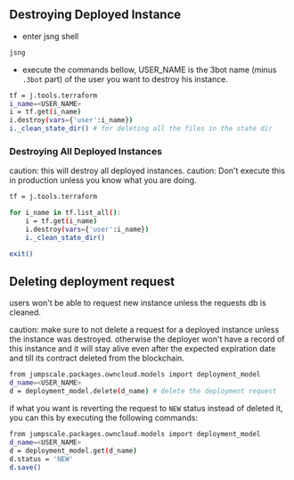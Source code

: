 ## Destroying Deployed Instance
- enter jsng shell

```sh
jsng
```

- execute the commands bellow, USER_NAME is the 3bot name (minus `.3bot` part) of the user you want to destroy his instance.

```sh
tf = j.tools.terraform
i_name=<USER_NAME>
i = tf.get(i_name)
i.destroy(vars={'user':i_name})
i._clean_state_dir() # for deleting all the files in the state dir
```

### Destroying All Deployed Instances 

caution: this will destroy all deployed instances.
caution: Don't execute this in production unless you know what you are doing.

```sh
tf = j.tools.terraform

for i_name in tf.list_all():
    i = tf.get(i_name)
    i.destroy(vars={'user':i_name})
    i._clean_state_dir()

exit()
```

## Deleting deployment request

users won't be able to request new instance unless the requests db is cleaned.

caution: make sure to not delete a request for a deployed instance unless the instance was destroyed. otherwise the deployer won't have a record of this instance and it will stay alive even after the expected expiration date and till its contract deleted from the blockchain.

```sh
from jumpscale.packages.owncloud.models import deployment_model
d_name=<USER_NAME>
d = deployment_model.delete(d_name) # delete the deployment request
```

if what you want is reverting the request to `NEW` status instead of deleted it, you can this by executing the following commands:

```sh
from jumpscale.packages.owncloud.models import deployment_model
d_name=<USER_NAME>
d = deployment_model.get(d_name)
d.status = 'NEW'
d.save()
```